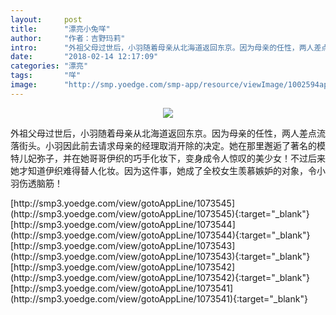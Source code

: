 ```yaml
---
layout:     post
title:      "漂亮小兔咩"
author:     "作者：吉野玛莉"
intro:      "外祖父母过世后，小羽随着母亲从北海道返回东京。因为母亲的任性，两人差点流落街头。小羽因此前去请求母亲的经理取消开除的决定。她在那里邂逅了著名的模特儿妃弥子，并在她哥哥伊织的巧手化妆下，变身成令人惊叹的美少女！不过后来她才知道伊织难得替人化妆。因为这件事，她成了全校女生羡慕嫉妒的对象，令小羽伤透脑筋！"
date:       "2018-02-14 12:17:09"
categories: "漂亮"
tags:       "咩"
image:      "http://smp.yoedge.com/smp-app/resource/viewImage/1002594appline.png"
---
```

<div style="text-align: center">
<p><img src="http://smp.yoedge.com/smp-app/resource/viewImage/1002594appline.png"/></p>
</div>
<p class="post-meta">
<span>外祖父母过世后，小羽随着母亲从北海道返回东京。因为母亲的任性，两人差点流落街头。小羽因此前去请求母亲的经理取消开除的决定。她在那里邂逅了著名的模特儿妃弥子，并在她哥哥伊织的巧手化妆下，变身成令人惊叹的美少女！不过后来她才知道伊织难得替人化妆。因为这件事，她成了全校女生羡慕嫉妒的对象，令小羽伤透脑筋！</span>
</p>
[http://smp3.yoedge.com/view/gotoAppLine/1073545](http://smp3.yoedge.com/view/gotoAppLine/1073545){:target="_blank"}
[http://smp3.yoedge.com/view/gotoAppLine/1073544](http://smp3.yoedge.com/view/gotoAppLine/1073544){:target="_blank"}
[http://smp3.yoedge.com/view/gotoAppLine/1073543](http://smp3.yoedge.com/view/gotoAppLine/1073543){:target="_blank"}
[http://smp3.yoedge.com/view/gotoAppLine/1073542](http://smp3.yoedge.com/view/gotoAppLine/1073542){:target="_blank"}
[http://smp3.yoedge.com/view/gotoAppLine/1073541](http://smp3.yoedge.com/view/gotoAppLine/1073541){:target="_blank"}


